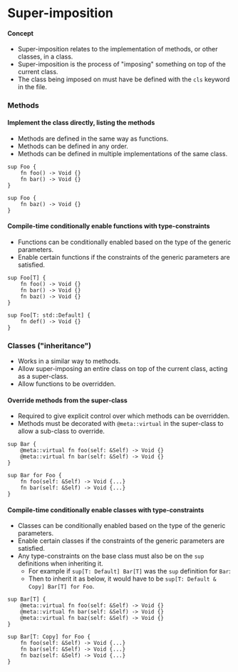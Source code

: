 # Super-imposition
#### Concept
- Super-imposition relates to the implementation of methods, or other classes, in a class.
- Super-imposition is the process of "imposing" something on top of the current class.
- The class being imposed on must have be defined with the `cls` keyword in the file.

### Methods
#### Implement the class directly, listing the methods
- Methods are defined in the same way as functions.
- Methods can be defined in any order.
- Methods can be defined in multiple implementations of the same class.

```s++
sup Foo {
    fn foo() -> Void {}
    fn bar() -> Void {}
}

sup Foo {
    fn baz() -> Void {}
}
```

#### Compile-time conditionally enable functions with type-constraints
- Functions can be conditionally enabled based on the type of the generic parameters.
- Enable certain functions if the constraints of the generic parameters are satisfied.

```s++
sup Foo[T] {
    fn foo() -> Void {}
    fn bar() -> Void {}
    fn baz() -> Void {}
}

sup Foo[T: std::Default] {
    fn def() -> Void {}
}
```

### Classes ("inheritance")
- Works in a similar way to methods.
- Allow super-imposing an entire class on top of the current class, acting as a super-class.
- Allow functions to be overridden.

#### Override methods from the super-class
- Required to give explicit control over which methods can be overridden.
- Methods must be decorated with `@meta::virtual` in the super-class to allow a sub-class to override.

```s++
sup Bar {
    @meta::virtual fn foo(self: &Self) -> Void {}
    @meta::virtual fn bar(self: &Self) -> Void {}
}

sup Bar for Foo {
    fn foo(self: &Self) -> Void {...}
    fn bar(self: &Self) -> Void {...}
}
```

#### Compile-time conditionally enable classes with type-constraints
- Classes can be conditionally enabled based on the type of the generic parameters.
- Enable certain classes if the constraints of the generic parameters are satisfied.
- Any type-constraints on the base class must also be on the `sup` definitions when inheriting it.
    - For example if `sup[T: Default] Bar[T]` was the `sup` definition for `Bar`:
    - Then to inherit it as below, it would have to be `sup[T: Default & Copy] Bar[T] for Foo`.

```s++
sup Bar[T] {
    @meta::virtual fn foo(self: &Self) -> Void {}
    @meta::virtual fn bar(self: &Self) -> Void {}
    @meta::virtual fn baz(self: &Self) -> Void {}
}

sup Bar[T: Copy] for Foo {
    fn foo(self: &Self) -> Void {...}
    fn bar(self: &Self) -> Void {...}
    fn baz(self: &Self) -> Void {...}
}
```